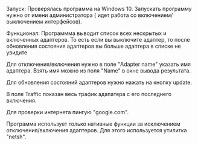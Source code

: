 Запуск:
Проверялась программа на Windows 10.
Запускать программу нужно от имени администратора ( идет работа со включением/выключением интерфейсов).

Функционал:
Программма выводит список всех нескрытых и включенных адаптеров. То есть если вы выключите адаптер, то после обновления состояния адаптеров вы больше адаптера в списке не увидите

Для отключения/включения нужно в поле "Adapter name" указать имя адаптера. Взять имя можно из поля "Name" в окне вывода результата.

Для обновления состояний адаптеров нужно нажать на кнопку update.

В поле Traffic показан весь трафик адапатера с его последнего включения.

Для проверки интернета пингую "google.com".

Программа использует только нативные функции за исключением отключения/включения адаптеров. Для этого используется утилитка "netsh".